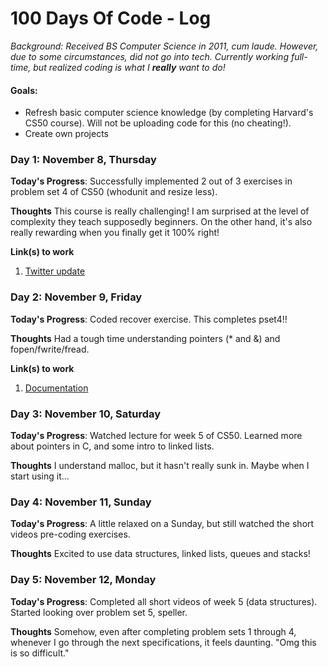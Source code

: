 # 100 Days Of Code - Log

*Background: Received BS Computer Science in 2011, cum laude. However, due to some circumstances, did not go into tech. Currently working full-time, but realized coding is what I **really** want to do!*

#### Goals:
- Refresh basic computer science knowledge (by completing Harvard's CS50 course). Will not be uploading code for this (no cheating!).
- Create own projects


### Day 1: November 8, Thursday

**Today's Progress**: Successfully implemented 2 out of 3 exercises in problem set 4 of CS50 (whodunit and resize less).

**Thoughts** This course is really challenging! I am surprised at the level of complexity they teach supposedly beginners. On the other hand, it's also really rewarding when you finally get it 100% right! 

**Link(s) to work**
1. [Twitter update](https://twitter.com/jainnielyn/status/1060529654849773568)

### Day 2: November 9, Friday

**Today's Progress**: Coded recover exercise. This completes pset4!!

**Thoughts** Had a tough time understanding pointers (* and &) and fopen/fwrite/fread. 

**Link(s) to work**
1. [Documentation](http://www.cplusplus.com/reference/cstdio/fwrite/)


### Day 3: November 10, Saturday

**Today's Progress**: Watched lecture for week 5 of CS50. Learned more about pointers in C, and some intro to linked lists.

**Thoughts** I understand malloc, but it hasn't really sunk in. Maybe when I start using it...<br/>


### Day 4: November 11, Sunday

**Today's Progress**: A little relaxed on a Sunday, but still watched the short videos pre-coding exercises.

**Thoughts** Excited to use data structures, linked lists, queues and stacks!<br/>


### Day 5: November 12, Monday

**Today's Progress**: Completed all short videos of week 5 (data structures). Started looking over problem set 5, speller.

**Thoughts** Somehow, even after completing problem sets 1 through 4, whenever I go through the next specifications, it feels daunting. "Omg this is so difficult."<br/>

